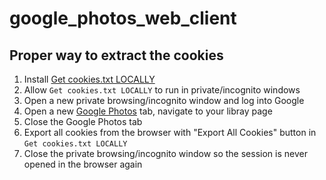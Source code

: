 # google_photos_web_client

## Proper way to extract the cookies

1. Install [Get cookies.txt LOCALLY](https://chromewebstore.google.com/detail/Get%20cookies.txt%20LOCALLY/cclelndahbckbenkjhflpdbgdldlbecc)
2. Allow `Get cookies.txt LOCALLY` to run in private/incognito windows
3. Open a new private browsing/incognito window and log into Google
4. Open a new [Google Photos](https://photos.google.com/) tab, navigate to your libray page
5. Close the Google Photos tab
6. Export all cookies from the browser with "Export All Cookies" button in `Get cookies.txt LOCALLY`
7. Close the private browsing/incognito window so the session is never opened in the browser again
